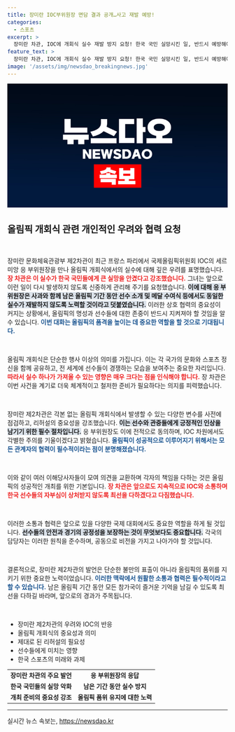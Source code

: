 ```yaml
---
title: 장미란 IOC부위원장 면담 결과 공개…사고 재발 예방!
categories:
  - 스포츠
excerpt: >
  장미란 차관, IOC에 개회식 실수 재발 방지 요청! 한국 국민 실망시킨 일, 반드시 예방해야라는 강력한 메시지와 함께, IOC 부위원장도 사과와 함께 변화를 약속했습니다. 어떤 대책이 나올까? 궁금증을 자아냅니다!
feature_text: >
  장미란 차관, IOC에 개회식 실수 재발 방지 요청! 한국 국민 실망시킨 일, 반드시 예방해야라는 강력한 메시지와 함께, IOC 부위원장도 사과와 함께 변화를 약속했습니다. 어떤 대책이 나올까? 궁금증을 자아냅니다!
image: '/assets/img/newsdao_breakingnews.jpg'
---
```


<p><img src="/assets/img/newsdao_breakingnews.jpg" alt="firstkoreanews 속보" /></p>

<h2 data-ke-size="size26">올림픽 개회식 관련 개인적인 우려와 협력 요청</h2>

<p data-ke-size="size16">&nbsp;</p>

<p>장미란 문화체육관광부 제2차관이 최근 프랑스 파리에서 국제올림픽위원회 IOC의 세르미앙 응 부위원장을 만나 올림픽 개회식에서의 실수에 대해 깊은 우려를 표명했습니다. <b><span style="color: #ee2323;">장 차관은 이 실수가 한국 국민들에게 큰 실망을 안겼다고 강조했습니다.</span></b> 그녀는 앞으로 이런 일이 다시 발생하지 않도록 신중하게 관리해 주기를 요청했습니다. <b><span style="background-color: #21538527;">이에 대해 응 부위원장은 사과와 함께 남은 올림픽 기간 동안 선수 소개 및 메달 수여식 등에서도 동일한 실수가 재발하지 않도록 노력할 것이라고 덧붙였습니다.</span></b> 이러한 상호 협력의 중요성이 커지는 상황에서, 올림픽의 명성과 선수들에 대한 존중이 반드시 지켜져야 할 것임을 알 수 있습니다. <b><span style="color: #1a5490;">이번 대화는 올림픽의 품격을 높이는 데 중요한 역할을 할 것으로 기대됩니다.</span></b> </p>

<p data-ke-size="size16">&nbsp;</p>

<p>올림픽 개회식은 단순한 행사 이상의 의미를 가집니다. 이는 각 국가의 문화와 스포츠 정신을 함께 공유하고, 전 세계에 선수들이 경쟁하는 모습을 보여주는 중요한 자리입니다. <b><span style="color: #ee2323;">따라서 실수 하나가 가져올 수 있는 영향은 매우 크다는 점을 인식해야 합니다.</span></b> 장 차관은 이번 사건을 계기로 더욱 체계적이고 철저한 준비가 필요하다는 의지를 피력했습니다. </p>

<p data-ke-size="size16">&nbsp;</p>

<p>장미란 제2차관은 각본 없는 올림픽 개회식에서 발생할 수 있는 다양한 변수를 사전에 점검하고, 리허설의 중요성을 강조했습니다. <b><span style="background-color: #21538527;">이는 선수와 관중들에게 긍정적인 인상을 남기기 위한 필수 절차입니다.</span></b> 응 부위원장도 이에 전적으로 동의하며, IOC 차원에서도 각별한 주의를 기울이겠다고 밝혔습니다. <b><span style="color: #1a5490;">올림픽이 성공적으로 이루어지기 위해서는 모든 관계자의 협력이 필수적이라는 점이 분명해졌습니다.</span></b></p>

<p data-ke-size="size16">&nbsp;</p>

<p>이와 같이 여러 이해당사자들이 모여 의견을 교환하며 각자의 책임을 다하는 것은 올림픽의 성공적인 개최를 위한 기본입니다. <b><span style="color: #ee2323;">장 차관은 앞으로도 지속적으로 IOC와 소통하며 한국 선수들의 자부심이 상처받지 않도록 최선을 다하겠다고 다짐했습니다.</span></b> </p>

<p data-ke-size="size16">&nbsp;</p>

<p>이러한 소통과 협력은 앞으로 있을 다양한 국제 대회에서도 중요한 역할을 하게 될 것입니다. <b><span style="background-color: #21538527;">선수들의 안전과 경기의 공정성을 보장하는 것이 무엇보다도 중요합니다.</span></b> 각국의 담당자는 이러한 원칙을 준수하며, 공동으로 비전을 가지고 나아가야 할 것입니다.</p>

<p data-ke-size="size16">&nbsp;</p>

<p>결론적으로, 장미란 제2차관의 발언은 단순한 불만의 표출이 아니라 올림픽의 품위를 지키기 위한 중요한 노력이었습니다. <b><span style="color: #1a5490;">이러한 맥락에서 원활한 소통과 협력은 필수적이라고 할 수 있습니다.</span></b> 남은 올림픽 기간 동안 모든 참가국이 즐거운 기억을 남길 수 있도록 최선을 다하길 바라며, 앞으로의 경과가 주목됩니다.</p>

<p data-ke-size="size16">&nbsp;</p> 

<ul>
    <li>장미란 제2차관의 우려와 IOC의 반응</li>
    <li>올림픽 개회식의 중요성과 의미</li>
    <li>제대로 된 리허설의 필요성</li>
    <li>선수들에게 미치는 영향</li>
    <li>한국 스포츠의 미래와 과제</li>
</ul>

<table style="width: 100%; border-collapse: collapse;">
  <tr>
    <td style="text-align: center; height: 17px;"><b>장미란 차관의 주요 발언</b></td>
    <td style="text-align: center; height: 17px;"><b>응 부위원장의 응답</b></td>
  </tr>
  <tr>
    <td style="text-align: center; height: 17px;"><b>한국 국민들의 실망 악화</b></td>
    <td style="text-align: center; height: 17px;"><b>남은 기간 동안 실수 방지</b></td>
  </tr>
  <tr>
    <td style="text-align: center; height: 17px;"><b>개최 준비의 중요성 강조</b></td>
    <td style="text-align: center; height: 17px;"><b>올림픽 품위 유지에 대한 노력</b></td>
  </tr>
</table>

<hr>
실시간 뉴스 속보는, <a href="https://newsdao.kr" rel="dofollow">https://newsdao.kr</a>


